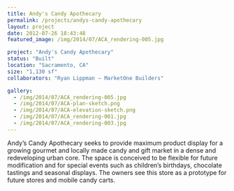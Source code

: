 ```yaml
---
title: Andy's Candy Apothecary
permalink: /projects/andys-candy-apothecary
layout: project
date: 2012-07-26 18:43:48
featured_image: /img/2014/07/ACA_rendering-005.jpg

project: "Andy's Candy Apothecary"
status: "Built"
location: "Sacramento, CA"
size: "1,130 sf"
collaborators: "Ryan Lippman – MarketOne Builders"

gallery:
  - /img/2014/07/ACA_rendering-005.jpg
  - /img/2014/07/ACA-plan-sketch.png
  - /img/2014/07/ACA-elevation-sketch.png
  - /img/2014/07/ACA_rendering-001.jpg
  - /img/2014/07/ACA_rendering-003.jpg
---
```


Andy’s Candy Apothecary seeks to provide maximum product display for a growing gourmet and locally made candy and gift market in a dense and redeveloping urban core. The space is conceived to be flexible for future modification and for special events such as children’s birthdays, chocolate tastings and seasonal displays. The owners see this store as a prototype for future stores and mobile candy carts.
